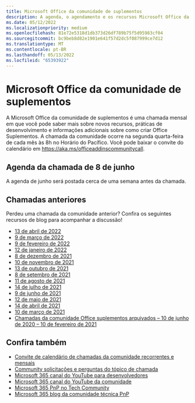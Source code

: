 ```yaml
---
title: Microsoft Office da comunidade de suplementos
description: A agenda, o agendamento e os recursos Microsoft Office da comunidade de suplementos mensais.
ms.date: 05/12/2022
ms.localizationpriority: medium
ms.openlocfilehash: 81e72e5318d1db373d26df789b75f5d95983cf04
ms.sourcegitcommit: bc9beb8d82e1901e641f57d2dc5f087999ce7d12
ms.translationtype: MT
ms.contentlocale: pt-BR
ms.lasthandoff: 05/13/2022
ms.locfileid: "65393922"
---
```

# <a name="microsoft-office-add-ins-community-call"></a>Microsoft Office da comunidade de suplementos

A Microsoft Office da comunidade de suplementos é uma chamada mensal em que você pode saber mais sobre novos recursos, práticas de desenvolvimento e informações adicionais sobre como criar Office Suplementos. A chamada da comunidade ocorre na segunda quarta-feira de cada mês às 8h no Horário do Pacífico. Você pode baixar o convite do calendário em https://aka.ms/officeaddinscommunitycall.

## <a name="agenda-for-june-8th-call"></a>Agenda da chamada de 8 de junho

A agenda de junho será postada cerca de uma semana antes da chamada.

## <a name="previous-calls"></a>Chamadas anteriores

Perdeu uma chamada da comunidade anterior? Confira os seguintes recursos de blog para acompanhar a discussão!

- [13 de abril de 2022](https://techcommunity.microsoft.com/t5/microsoft-365-pnp-blog/office-add-ins-community-call-april-13-2022/ba-p/3288498)
- [9 de março de 2022](https://techcommunity.microsoft.com/t5/microsoft-365-pnp-blog/office-add-ins-community-call-march-9-2022/ba-p/3255173)
- [9 de fevereiro de 2022](https://techcommunity.microsoft.com/t5/microsoft-365-pnp-blog/office-add-ins-community-call-february-9-2022/ba-p/3164559)
- [12 de janeiro de 2022](https://techcommunity.microsoft.com/t5/microsoft-365-pnp-blog/office-add-ins-community-call-january-12-2022/ba-p/3061097)
- [8 de dezembro de 2021](https://techcommunity.microsoft.com/t5/microsoft-365-pnp-blog/office-add-ins-community-call-december-8-2021/ba-p/3032949)
- [10 de novembro de 2021](https://techcommunity.microsoft.com/t5/microsoft-365-pnp-blog/office-add-ins-community-call-november-10-2021/ba-p/2983146)
- [13 de outubro de 2021](https://techcommunity.microsoft.com/t5/microsoft-365-pnp-blog/office-add-ins-community-call-october-13-2021/ba-p/2867151)
- [8 de setembro de 2021](https://techcommunity.microsoft.com/t5/microsoft-365-pnp-blog/office-add-ins-community-call-september-8-2021/ba-p/2747100)
- [11 de agosto de 2021](https://techcommunity.microsoft.com/t5/microsoft-365-pnp-blog/office-add-ins-community-call-august-2021/ba-p/2661372)
- [14 de julho de 2021](https://techcommunity.microsoft.com/t5/microsoft-365-pnp-blog/office-add-ins-community-call-july-2021/ba-p/2573384)
- [9 de junho de 2021](https://techcommunity.microsoft.com/t5/microsoft-365-pnp-blog/office-add-ins-community-call-june-2021/ba-p/2446156)
- [12 de maio de 2021](https://techcommunity.microsoft.com/t5/microsoft-365-pnp-blog/office-add-ins-community-call-may-2021/ba-p/2369804)
- [14 de abril de 2021](https://techcommunity.microsoft.com/t5/microsoft-365-pnp-blog/office-add-ins-community-call-april-14-2021/ba-p/2318886)
- [10 de março de 2021](https://techcommunity.microsoft.com/t5/microsoft-365-pnp-blog/office-add-ins-community-call-march-10-2021/ba-p/2205369)
- [Chamadas da comunidade Office suplementos arquivados – 10 de junho de 2020 – 10 de fevereiro de 2021](https://cdn.graph.office.net/prod/office/Office-Add-ins-Community-Call-Archive.pdf)

## <a name="see-also"></a>Confira também

- [Convite de calendário de chamadas da comunidade recorrentes e mensais](https://aka.ms/officeaddinscommunitycall)
- [Community solicitações e perguntas do tópico de chamada](https://aka.ms/officeaddinsform)
- [Microsoft 365 canal do YouTube para desenvolvedores](https://aka.ms/m365devyoutube)
- [Microsoft 365 canal do YouTube da comunidade](https://aka.ms/m365pnp/videos )
- [Microsoft 365 PnP no Tech Community](https://aka.ms/m365pnp/community)
- [Microsoft 365 blog da comunidade técnica PnP](https://aka.ms/m365pnp/community/blog)
